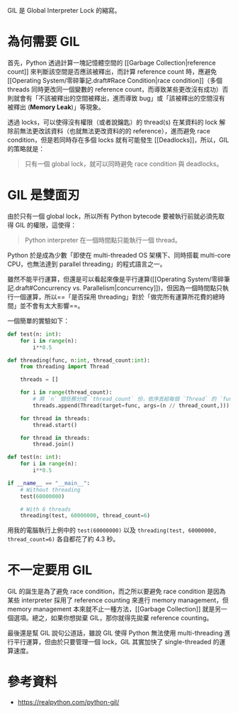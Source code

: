 GIL 是 Global Interpreter Lock 的縮寫。

# 為何需要 GIL

首先，Python 透過計算一塊記憶體空間的 [[Garbage Collection|reference count]] 來判斷該空間是否應該被釋出，而計算 reference count 時，應避免 [[Operating System/零碎筆記.draft#Race Condition|race condition]]（多個 threads 同時更改同一個變數的 reference count，而導致某些更改沒有成功）否則就會有「不該被釋出的空間被釋出，進而導致 bug」或「該被釋出的空間沒有被釋出 (**Memory Leak**)」等現象。

透過 locks，可以使得沒有權限（或者說鑰匙）的 thread(s) 在某資料的 lock 解除前無法更改該資料（也就無法更改資料的的 reference），進而避免 race condition，但是若同時存在多個 locks 就有可能發生 [[Deadlocks]]，所以，GIL 的策略就是：

>只有一個 global lock，就可以同時避免 race condition 與 deadlocks。

# GIL 是雙面刃

由於只有一個 global lock，所以所有 Python bytecode 要被執行前就必須先取得 GIL 的權限，這使得：

>Python interpreter 在一個時間點只能執行一個 thread。

Python 於是成為少數「即使在 multi-threaded OS 架構下、同時搭載 multi-core CPU，也無法達到 parallel threading」的程式語言之一。

雖然不能平行運算，但還是可以看起來像是平行運算([[Operating System/零碎筆記.draft#Concurrency vs. Parallelism|concurrency]])，但因為一個時間點只執行一個運算，所以==「是否採用 threading」對於「做完所有運算所花費的總時間」並不會有太大影響==。

一個簡單的實驗如下：

```Python
def test(n: int):
    for i in range(n):
        i**0.5

def threading(func, n:int, thread_count:int):
    from threading import Thread

    threads = []

    for i in range(thread_count):
        # 將 `n` 個任務分成 `thread_count` 份，依序丟給每個 `Thread` 的 `func`
        threads.append(Thread(target=func, args=(n // thread_count,)))

    for thread in threads:
        thread.start()

    for thread in threads:
        thread.join()

def test(n: int):
    for i in range(n):
        i**0.5

if __name__ == "__main__":
    # Without threading
    test(60000000)

    # With 6 threads
    threading(test, 60000000, thread_count=6)
```

用我的電腦執行上例中的 `test(60000000)` 以及 `threading(test, 60000000, thread_count=6)` 各自都花了約 4.3 秒。

# 不一定要用 GIL

GIL 的誕生是為了避免 race condition，而之所以要避免 race condition 是因為某些 interpreter 採用了 reference counting 來進行 memory management，但 memory management 本來就不止一種方法，[[Garbage Collection]] 就是另一個選項。總之，如果你想拋棄 GIL，那你就得先拋棄 reference counting。

最後還是幫 GIL 說句公道話，雖說 GIL 使得 Python 無法使用 multi-threading 進行平行運算，但由於只要管理一個 lock，GIL 其實加快了 single-threaded 的運算速度。

# 參考資料

- <https://realpython.com/python-gil/>
